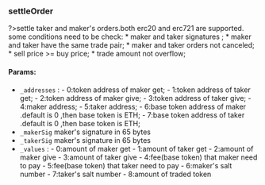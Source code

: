 ### settleOrder  
?>settle taker and maker's orders.both erc20 and erc721 are supported. some conditions need to be check: * maker and taker signatures ; * maker and taker have the same trade pair; * maker and taker orders not canceled; * sell price >= buy price; * trade amount not overflow;   
#### Params:  

- `_addresses` : - 0:token address of maker get; - 1:token address of taker get; - 2:token address of maker give; - 3:token address of  taker give; - 4:maker address; - 5:taker address; - 6:base token address of maker .default is 0 ,then base token is ETH; - 7:base token address of taker .default is 0 ,then base token is ETH;  
- `_makerSig` maker's signature in 65 bytes  
- `_takerSig` maker's signature in 65 bytes  
- `_values` : - 0:amount of maker get - 1:amount of taker get - 2:amount of maker give - 3:amount of taker give - 4:fee(base token) that maker need to pay - 5:fee(base token) that taker need to pay - 6:maker's salt number - 7:taker's salt number - 8:amount of traded token  

